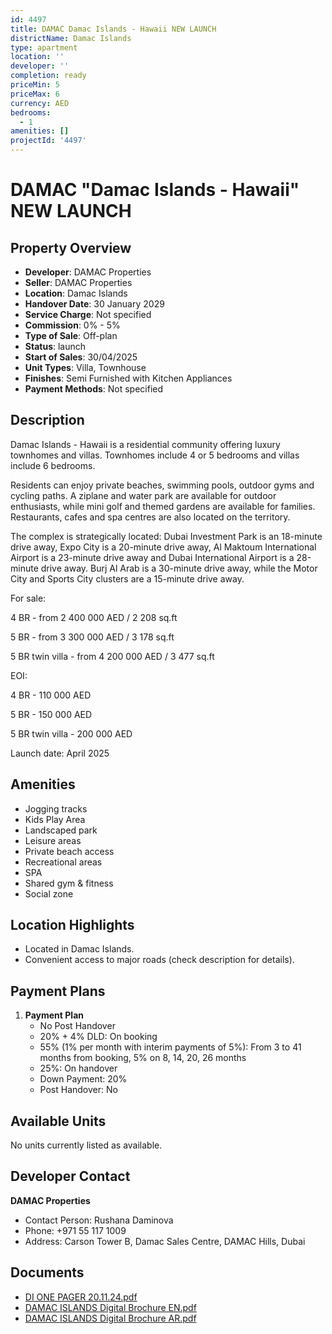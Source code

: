 ```yaml
---
id: 4497
title: DAMAC Damac Islands - Hawaii NEW LAUNCH
districtName: Damac Islands
type: apartment
location: ''
developer: ''
completion: ready
priceMin: 5
priceMax: 6
currency: AED
bedrooms:
  - 1
amenities: []
projectId: '4497'
---
```


# DAMAC "Damac Islands - Hawaii" NEW LAUNCH

## Property Overview
- **Developer**: DAMAC Properties
- **Seller**: DAMAC Properties
- **Location**: Damac Islands
- **Handover Date**: 30 January 2029
- **Service Charge**: Not specified
- **Commission**: 0% - 5%
- **Type of Sale**: Off-plan
- **Status**: launch
- **Start of Sales**: 30/04/2025
- **Unit Types**: Villa, Townhouse
- **Finishes**: Semi Furnished with Kitchen Appliances
- **Payment Methods**: Not specified

## Description
Damac Islands - Hawaii is a residential community offering luxury townhomes and villas. Townhomes include 4 or 5 bedrooms and villas include 6 bedrooms.

Residents can enjoy private beaches, swimming pools, outdoor gyms and cycling paths. A ziplane and water park are available for outdoor enthusiasts, while mini golf and themed gardens are available for families. Restaurants, cafes and spa centres are also located on the territory.

The complex is strategically located: Dubai Investment Park is an 18-minute drive away, Expo City is a 20-minute drive away, Al Maktoum International Airport is a 23-minute drive away and Dubai International Airport is a 28-minute drive away. Burj Al Arab is a 30-minute drive away, while the Motor City and Sports City clusters are a 15-minute drive away.

For sale:

4 BR - from 2 400 000 AED / 2 208 sq.ft

5 BR - from 3 300 000 AED / 3 178 sq.ft

5 BR twin villa - from 4 200 000 AED / 3 477 sq.ft

EOI:

4 BR - 110 000 AED

5 BR - 150 000 AED

5 BR twin villa - 200 000 AED

Launch date: April 2025

## Amenities
- Jogging tracks
- Kids Play Area
- Landscaped park
- Leisure areas
- Private beach access
- Recreational areas
- SPA
- Shared gym & fitness
- Social zone

## Location Highlights
- Located in Damac Islands.
- Convenient access to major roads (check description for details).

## Payment Plans
1. **Payment Plan**
   - No Post Handover
   - 20% + 4% DLD: On booking
   - 55% (1% per month with interim payments of 5%): From 3 to 41 months from booking, 5% on 8, 14, 20, 26 months
   - 25%: On handover
   - Down Payment: 20%
   - Post Handover: No

## Available Units
No units currently listed as available.

## Developer Contact
**DAMAC Properties**
- Contact Person: Rushana Daminova
- Phone: +971 55 117 1009
- Address: Carson Tower B, Damac Sales Centre, DAMAC Hills, Dubai

## Documents
- [DI ONE PAGER 20.11.24.pdf](https://cdn.geniemap.net/2024/12/16/MuP9ZkIQKu8rffjcI3I7vVJJ0EHXxdcNG3ZTGJVD.pdf)
- [DAMAC ISLANDS Digital Brochure EN.pdf](https://cdn.geniemap.net/2024/12/11/V6I9tewuU0hmKAdFRNqDSuDPJfkRnSG6Sjs8EAGx.pdf)
- [DAMAC ISLANDS Digital Brochure AR.pdf](https://cdn.geniemap.net/2024/12/16/Eb8nZmlsmU32pI0CyGJba6CDlRep9NBhnUilPU7L.pdf)
